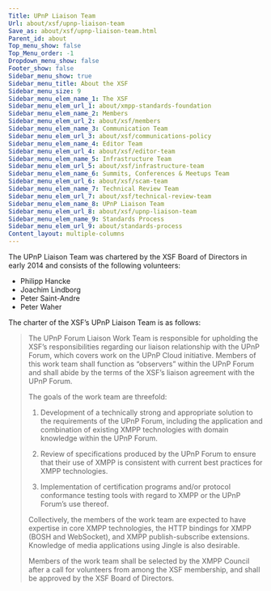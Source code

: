 ```yaml
---
Title: UPnP Liaison Team
Url: about/xsf/upnp-liaison-team
Save_as: about/xsf/upnp-liaison-team.html
Parent_id: about
Top_menu_show: false
Top_Menu_order: -1
Dropdown_menu_show: false
Footer_show: false
Sidebar_menu_show: true
Sidebar_menu_title: About the XSF
Sidebar_menu_size: 9
Sidebar_menu_elem_name_1: The XSF
Sidebar_menu_elem_url_1: about/xmpp-standards-foundation
Sidebar_menu_elem_name_2: Members
Sidebar_menu_elem_url_2: about/xsf/members
Sidebar_menu_elem_name_3: Communication Team
Sidebar_menu_elem_url_3: about/xsf/communications-policy
Sidebar_menu_elem_name_4: Editor Team
Sidebar_menu_elem_url_4: about/xsf/editor-team
Sidebar_menu_elem_name_5: Infrastructure Team
Sidebar_menu_elem_url_5: about/xsf/infrastructure-team
Sidebar_menu_elem_name_6: Summits, Conferences & Meetups Team
Sidebar_menu_elem_url_6: about/xsf/scam-team
Sidebar_menu_elem_name_7: Technical Review Team
Sidebar_menu_elem_url_7: about/xsf/technical-review-team
Sidebar_menu_elem_name_8: UPnP Liaison Team
Sidebar_menu_elem_url_8: about/xsf/upnp-liaison-team
Sidebar_menu_elem_name_9: Standards Process
Sidebar_menu_elem_url_9: about/standards-process
Content_layout: multiple-columns
---
```


The UPnP Liaison Team was chartered by the XSF Board of Directors in early 2014 and consists of the following volunteers:

- Philipp Hancke
- Joachim Lindborg
- Peter Saint-Andre
- Peter Waher

The charter of the XSF’s UPnP Liaison Team is as follows:

> The UPnP Forum Liaison Work Team is responsible for upholding the XSF’s
> responsibilities regarding our liaison relationship with the UPnP Forum,
> which covers work on the UPnP Cloud initiative. Members of this work
> team shall function as “observers” within the UPnP Forum and shall abide
> by the terms of the XSF’s liaison agreement with the UPnP Forum.
> 
> The goals of the work team are threefold:
> 
> 1. Development of a technically strong and appropriate solution to the
> requirements of the UPnP Forum, including the application and
> combination of existing XMPP technologies with domain knowledge within
> the UPnP Forum.
> 
> 2. Review of specifications produced by the UPnP Forum to ensure that
> their use of XMPP is consistent with current best practices for XMPP
> technologies.
> 
> 3. Implementation of certification programs and/or protocol conformance
> testing tools with regard to XMPP or the UPnP Forum’s use thereof.
> 
> Collectively, the members of the work team are expected to have
> expertise in core XMPP technologies, the HTTP bindings for XMPP (BOSH
> and WebSocket), and XMPP publish-subscribe extensions. Knowledge of
> media applications using Jingle is also desirable.
> 
> Members of the work team shall be selected by the XMPP Council after a
> call for volunteers from among the XSF membership, and shall be approved
> by the XSF Board of Directors.